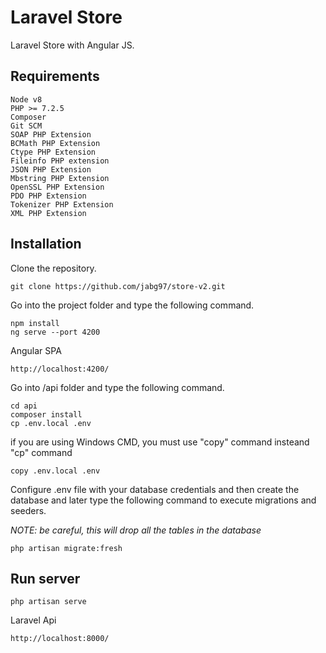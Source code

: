 # Laravel Store

Laravel Store with Angular JS.

## Requirements

```
Node v8
PHP >= 7.2.5
Composer
Git SCM
SOAP PHP Extension
BCMath PHP Extension
Ctype PHP Extension
Fileinfo PHP extension
JSON PHP Extension
Mbstring PHP Extension
OpenSSL PHP Extension
PDO PHP Extension
Tokenizer PHP Extension
XML PHP Extension
```

## Installation

Clone the repository.

```
git clone https://github.com/jabg97/store-v2.git
```

Go into the project folder and type the following command.

```
npm install
ng serve --port 4200

```

Angular SPA
```
http://localhost:4200/

```

Go into /api folder and type the following command.
```
cd api
composer install
cp .env.local .env
```
if you are using Windows CMD, you must use "copy" command insteand "cp" command
```
copy .env.local .env
```
Configure .env file with your database credentials and then create the database and later type the following command to execute migrations and seeders.

*NOTE: be careful, this will drop all the tables in the database*
```
php artisan migrate:fresh 
```
## Run server

```
php artisan serve
```

Laravel Api
```
http://localhost:8000/

```